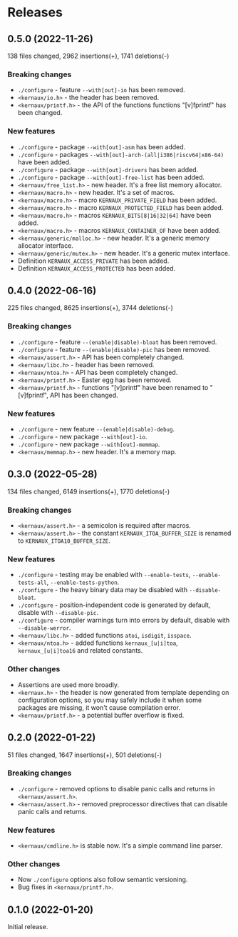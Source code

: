 Releases
========



0.5.0 (2022-11-26)
------------------

138 files changed, 2962 insertions(+), 1741 deletions(-)

### Breaking changes

* `./configure` - feature `--with[out]-io` has been removed.
* `<kernaux/io.h>` - the header has been removed.
* `<kernaux/printf.h>` - the API of the functions functions "[v]fprintf" has
  been changed.

### New features

* `./configure` - package `--with[out]-asm` has been added.
* `./configure` - packages `--with[out]-arch-(all|i386|riscv64|x86-64)` have
  been added.
* `./configure` - package `--with[out]-drivers` has been added.
* `./configure` - package `--with[out]-free-list` has been added.
* `<kernaux/free_list.h>` - new header. It's a free list memory allocator.
* `<kernaux/macro.h>` - new header. It's a set of macros.
* `<kernaux/macro.h>` - macro `KERNAUX_PRIVATE_FIELD` has been added.
* `<kernaux/macro.h>` - macro `KERNAUX_PROTECTED_FIELD` has been added.
* `<kernaux/macro.h>` - macros `KERNAUX_BITS[8|16|32|64]` have been added.
* `<kernaux/macro.h>` - macros `KERNAUX_CONTAINER_OF` have been added.
* `<kernaux/generic/malloc.h>` - new header. It's a generic memory allocator
  interface.
* `<kernaux/generic/mutex.h>` - new header. It's a generic mutex interface.
* Definition `KERNAUX_ACCESS_PRIVATE` has been added.
* Definition `KERNAUX_ACCESS_PROTECTED` has been added.



0.4.0 (2022-06-16)
------------------

225 files changed, 8625 insertions(+), 3744 deletions(-)

### Breaking changes

* `./configure` - feature `--(enable|disable)-bloat` has been removed.
* `./configure` - feature `--(enable|disable)-pic` has been removed.
* `<kernaux/assert.h>` - API has been completely changed.
* `<kernaux/libc.h>` - header has been removed.
* `<kernaux/ntoa.h>` - API has been completely changed.
* `<kernaux/printf.h>` - Easter egg has been removed.
* `<kernaux/printf.h>` - functions "[v]printf" have been renamed to "[v]fprintf",
  API has been changed.

### New features

* `./configure` - new feature `--(enable|disable)-debug`.
* `./configure` - new package `--with[out]-io`.
* `./configure` - new package `--with[out]-memmap`.
* `<kernaux/memmap.h>` - new header. It's a memory map.



0.3.0 (2022-05-28)
------------------

134 files changed, 6149 insertions(+), 1770 deletions(-)

### Breaking changes

* `<kernaux/assert.h>` - a semicolon is required after macros.
* `<kernaux/assert.h>` - the constant `KERNAUX_ITOA_BUFFER_SIZE` is renamed to
  `KERNAUX_ITOA10_BUFFER_SIZE`.

### New features

* `./configure` - testing may be enabled with `--enable-tests`,
  `--enable-tests-all`, `--enable-tests-python`.
* `./configure` - the heavy binary data may be disabled with `--disable-bloat`.
* `./configure` - position-independent code is generated by default, disable
  with `--disable-pic`.
* `./configure` - compiler warnings turn into errors by default, disable with
  `--disable-werror`.
* `<kernaux/libc.h>` - added functions `atoi`, `isdigit`, `isspace`.
* `<kernaux/ntoa.h>` - added functions `kernaux_[u|i]toa`, `kernaux_[u|i]toa16`
  and related constants.

### Other changes

* Assertions are used more broadly.
* `<kernaux.h>` - the header is now generated from template depending on
  configuration options, so you may safely include it when some packages are
  missing, it won't cause compilation error.
* `<kernaux/printf.h>` - a potential buffer overflow is fixed.



0.2.0 (2022-01-22)
------------------

51 files changed, 1647 insertions(+), 501 deletions(-)

### Breaking changes

* `./configure` - removed options to disable panic calls and returns in
  `<kernaux/assert.h>`.
* `<kernaux/assert.h>` - removed preprocessor directives that can disable panic
  calls and returns.

### New features

* `<kernaux/cmdline.h>` is stable now. It's a simple command line parser.

### Other changes

* Now `./configure` options also follow semantic versioning.
* Bug fixes in `<kernaux/printf.h>`.



0.1.0 (2022-01-20)
------------------

Initial release.
